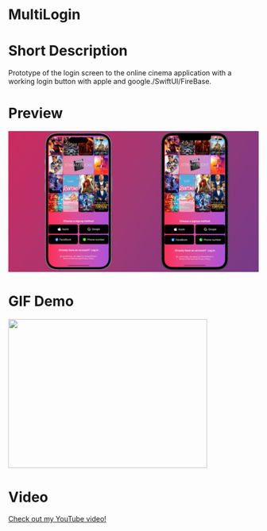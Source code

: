 # MultiLogin
# Short Description
Prototype of the login screen to the online cinema application with a working login button with apple and google./SwiftUI/FireBase.
# Preview
![Demo Screenshot](./MultiLogin/StreamFlicks.png)
# GIF Demo
<img src="./MultiLogin/GIF.gif" width="400" height="300">


# Video
[Check out my YouTube video!](https://youtube.com/shorts/BvR50r1mm58?si=w8P_EhgbiVgligbx)
